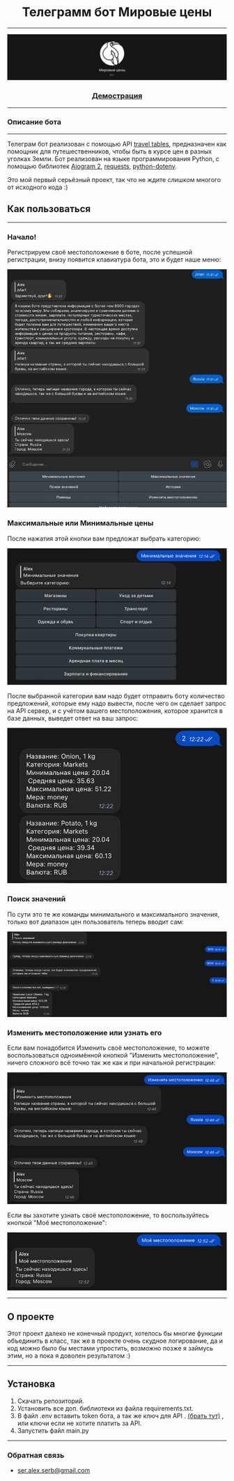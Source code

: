<h1 align="center">Телеграмм бот Мировые цены</h1>

---
![img.png](readme_img/img.png)
[<h3 align="center">Демострация</h3>](https://t.me/New_Lijia_bot)
___
### Описание бота
___
Телеграм бот реализован с помощью API [travel tables](http://traveltables.com), предназначен как помощник
для путешественников, чтобы быть в курсе цен в разных уголках Земли.
Бот реализован на языке программирования Python, с помощью библиотек 
[Aiogram 2](https://aiogram.dev), 
[requests](https://requests.readthedocs.io/en/latest/), 
[python-dotenv](https://github.com/theskumar/python-dotenv).

Это мой первый серьёзный проект, так что не ждите слишком многого от исходного кода :)

## Как пользоваться

---
### Начало!
Регистрируем своё местоположение в боте, после успешной регистрации, внизу появится 
клавиатура бота, это и будет наше меню:

![img.png](readme_img/img2.png)

### Максимальные или Минимальные цены
После нажатия этой кнопки вам предложат выбрать категорию:

![img.png](readme_img/img3.png)

После выбранной категории вам надо будет отправить боту количество предложений, 
которые ему надо вывести, после чего он сделает запрос на API сервер, и с учётом 
вашего местоположения, которое хранится в базе данных, выведет ответ на ваш запрос:

![img.png](readme_img/img4.png)

 ### Поиск значений

По сути это те же команды минимального и максимального значения, только вот диапазон цен 
пользователь теперь вводит сам:

![img.png](readme_img/img5.png)

### Изменить местоположение или узнать его

Если вам понадобится Изменить своё местоположение, то можете воспользоваться одноимённой 
кнопкой "Изменить местоположение", ничего сложного всё точно так же как и при начальной регистрации:

![img.png](readme_img/img6.png)

Если вы захотите узнать своё местоположение, то воспользуйтесь кнопкой "Моё местоположение":

![img.png](readme_img/img7.png) 
___

## О проекте

Этот проект далеко не конечный продукт, хотелось бы многие функции объединить в класс, так же в проекте очень 
скудное логирование, да и код можно было бы местами упростить, возможно позже я займусь этим, но а 
пока я доволен результатом :)
___

## Установка
1. Скачать репозиторий.
2. Установить все доп. библиотеки из файла requirements.txt.
3. В файл .env вставить token бота, а так же ключ для API .
[(брать тут)](https://rapidapi.com/traveltables/api/cost-of-living-and-prices/https://rapidapi.com/traveltables/api/cost-of-living-and-prices/)
, или ключи если не хотите платить за API.
4. Запустить файл main.py
___
### Обратная связь
- ser.alex.serb@gmail.com
